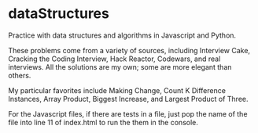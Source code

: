 # dataStructures

Practice with data structures and algorithms in Javascript and Python.

These problems come from a variety of sources, including Interview Cake, Cracking the Coding Interview, 
Hack Reactor, Codewars, and real interviews.  All the solutions are my own; some are more elegant than others.

My particular favorites include Making Change, Count K Difference Instances, Array Product, Biggest Increase, and Largest Product of Three.

For the Javascript files, if there are tests in a file, just pop the name of the file into line 11 of index.html to run the them in the console.
